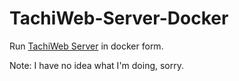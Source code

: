 # TachiWeb-Server-Docker
Run [TachiWeb Server](https://github.com/TachiWeb/TachiWeb-Server) in docker form.

Note: I have no idea what I'm doing, sorry.
